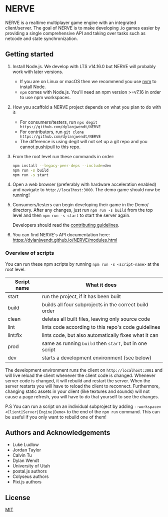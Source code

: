 # NERVE

NERVE is a realtime  multiplayer game engine with an integrated client/server.
The goal of NERVE is to make developing .io games easier by providing a single comprehensive API and taking over tasks
such as netcode and state synchronization.

## Getting started

1. Install Node.js. We develop with LTS v14.16.0 but NERVE will probably work with later versions.
    * If you are on Linux or macOS then we recommend you use [nvm](https://github.com/nvm-sh/nvm) to install Node.
    * `npm` comes with Node.js. You'll need an npm version >=v7.16 in order to use npm workspaces.

2. How you scaffold a NERVE project depends on what you plan to do with it:
    * For consumers/testers, run `npx degit https://github.com/dylanjwendt/NERVE`
    * For contributors, run `git clone https://github.com/dylanjwendt/NERVE`
    * The difference is using degit will not set up a git repo and you cannot push/pull to this repo.

3. From the root level run these commands in order:
    ```bash
    npm install --legacy-peer-deps --include=dev
    npm run -s build
    npm run -s start
    ```

4. Open a web browser (preferably with hardware acceleration enabled) and navigate to `http://localhost:3000`.
The demo game should now be running!

5. Consumers/testers can begin developing their game in the Demo/ directory. After any changes, just run
   `npm run -s build` from the top level and then `npm run -s start` to start the server again.
   
   Developers should read the [contributing guidelines](./CONTRIBUTING.md).

6. You can find NERVE's API documentation here: https://dylanjwendt.github.io/NERVE/modules.html

### Overview of scripts
You can run these npm scripts by running `npm run -s <script-name>` at the root level.

| Script name | What it does                                            |
| ----------- | ------------------------------------------------------- |
| start       | run the project, if it has been built                   |
| build       | builds all four subprojects in the correct build order  |
| clean       | deletes all built files, leaving only source code       |
| lint        | lints code according to this repo's code guidelines     |
| lint:fix    | lints code, but also automatically fixes what it can    |
| prod        | same as running `build` then `start`, but in one script |
| dev         | starts a development environment (see below)            |

The development environment runs the client on `http://localhost:3001` and will live reload the client whenever the
client code is changed. Whenever server code is changed, it will rebuild and restart the server. When the server
restarts you will have to reload the client to reconnect. Furthermore, changing static assets in your client
(like textures and sounds) will not cause a page refresh, you will have to do that yourself to see the changes.

P.S You can run a script on an individual subproject by adding `--workspace=<Client|Server|Engine|Demo>` to the end of
the `npm run` command. This can be useful if you only want to rebuild one of them!

## Authors and Acknowledgements

* Luke Ludlow
* Jordan Taylor
* Calvin Tu
* Dylan Wendt
* University of Utah
* postal.js authors
* Colyseus authors
* Pixi.js authors

## License
[MIT](./LICENSE.md)
